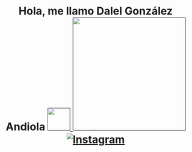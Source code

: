 <h1 align="center">
 Hola, me llamo Dalel González Andiola
<a href="">
		<img src="https://media.giphy.com/media/v1.Y2lkPTc5MGI3NjExbjMwbXNnYnJ4NDd3dnlpZ3ppdDdmbWthbjJmdWZqaHphMmdta2I3ZCZlcD12MV9pbnRlcm5hbF9naWZfYnlfaWQmY3Q9cw/MbypdJtVHDf1fCwvO1/giphy.gif" width="60" />
	</a>
  <a  href="">
		<img src="https://media.giphy.com/media/v1.Y2lkPTc5MGI3NjExcDRlOXpsYzBnN2E3Mmk4N3B1dHJ1N3lodThuenlneG05eDZjeGl4bSZlcD12MV9pbnRlcm5hbF9naWZfYnlfaWQmY3Q9cw/cNTobeyDPsv9xUeAOR/giphy.gif" width="300" />
	</a>
<div align=center style="display:flex; justify-content: space-around">
<a href="https://www.instagram.com/dalel_andiola?igsh=MXBrM2Rkc3d3NTY3MA%3D%3D&utm_source=qr"><img alt="Instagram" src="https://img.shields.io/static/v1?style=for-the-badge&message=Instagram&color=C837AC&logo=Instagram&logoColor=FFFFFF&label=" /></a>
</div>
</h1>